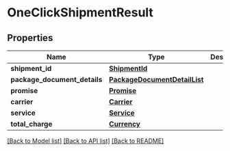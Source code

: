 # OneClickShipmentResult

## Properties
Name | Type | Description | Notes
------------ | ------------- | ------------- | -------------
**shipment_id** | [**ShipmentId**](ShipmentId.md) |  | 
**package_document_details** | [**PackageDocumentDetailList**](PackageDocumentDetailList.md) |  | 
**promise** | [**Promise**](Promise.md) |  | 
**carrier** | [**Carrier**](Carrier.md) |  | 
**service** | [**Service**](Service.md) |  | 
**total_charge** | [**Currency**](Currency.md) |  | 

[[Back to Model list]](../README.md#documentation-for-models) [[Back to API list]](../README.md#documentation-for-api-endpoints) [[Back to README]](../README.md)

